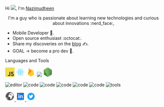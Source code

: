 
Hi <img src="https://raw.githubusercontent.com/MartinHeinz/MartinHeinz/master/wave.gif" width="30px">, I'm [Nazimudheen](https://nazimudheenti-portfolio.netlify.app)


<p align="center">I'm a guy who is passionate about learning new technologies and curious about innovations :nerd_face:,</p>

- Mobile Developer :iphone:.
- Open source enthusiast :octocat:.
- Share my discoveries on the [blog](https://dev.to/nazimudheen_ti) :writing_hand:.
- GOAL -> become a pro dev :muscle:.

<p>Languages and Tools</p>
<div>
  <img src="https://raw.githubusercontent.com/github/explore/80688e429a7d4ef2fca1e82350fe8e3517d3494d/topics/javascript/javascript.png" alt="portfolio.png" width="30" />
  <img src="https://raw.githubusercontent.com/github/explore/80688e429a7d4ef2fca1e82350fe8e3517d3494d/topics/react/react.png" width="30"/>
   <img src="https://raw.githubusercontent.com/github/explore/80688e429a7d4ef2fca1e82350fe8e3517d3494d/topics/firebase/firebase.png" width="30"/>
   <img src="https://user-images.githubusercontent.com/54095539/120929825-2fc46d00-c708-11eb-9009-f4610456de66.png" width="30"/>
  <img src="https://raw.githubusercontent.com/github/explore/80688e429a7d4ef2fca1e82350fe8e3517d3494d/topics/nodejs/nodejs.png" width="30" />
</div>

![editor](https://img.shields.io/badge/Editor-code-yellow)
![code](https://img.shields.io/badge/code-html-yellow)
![code](https://img.shields.io/badge/code-css-yellow)
![code](https://img.shields.io/badge/code-javascript-yellow)
![code](https://img.shields.io/badge/code-react-yellow)
![code](https://img.shields.io/badge/code-scss-yellow)
![tools](https://img.shields.io/badge/tools-github-yellow) 



<a href="https://nazimudheenti-portfolio.netlify.app">
 <img src="https://github.com/NAZIMUDHEEN267/NAZIMUDHEEN267/blob/main/globe.png" alt="portfolio.png" width="30" />
</a>

<a href="https://www.linkedin.com/in/nazimudheen-ti-405a341b1/?originalSubdomain=in">
 <img src="https://github.com/NAZIMUDHEEN267/NAZIMUDHEEN267/blob/main/linkedin.png" alt="linkedin.png" width="30" />
</a>

<a href="https://twitter.com/nazimudheent">
 <img src="https://github.com/NAZIMUDHEEN267/NAZIMUDHEEN267/blob/main/twitter.png" alt="twitter.png" width="30" />
</a>

